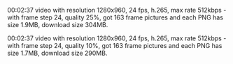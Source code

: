 00:02:37 video with resolution 1280x960, 24 fps, h.265, max rate 512kbps - with frame step 24, quality 25%, got 163 frame pictures and each PNG has size 1.9MB, download size 304MB.

00:02:37 video with resolution 1280x960, 24 fps, h.265, max rate 512kbps - with frame step 24, quality 10%, got 163 frame pictures and each PNG has size 1.7MB, download size 290MB.